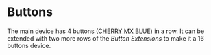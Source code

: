 # Buttons

The main device has 4 buttons ([CHERRY MX BLUE](https://www.cherry.de/en-gb/product/mx2a-blue)) in a row. It can be extended with two more rows of the *Button Extensions* to make it a 16 buttons device.

